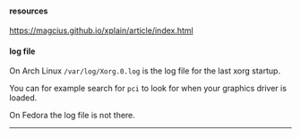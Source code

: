 #### resources

https://magcius.github.io/xplain/article/index.html

#### log file

On Arch Linux `/var/log/Xorg.0.log` is the log file for the last xorg startup.

You can for example search for `pci` to look for when your graphics driver is loaded.

On Fedora the log file is not there.

***
